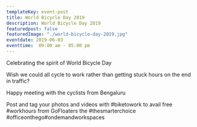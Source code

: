 ```yaml
---
templateKey: event-post
title: World Bicycle Day 2019
description: World Bicycle Day 2019
featuredpost: false
featuredImage: "./world-bicycle-day-2019.jpg"
eventdate: 2019-06-03
eventtime:  09:00 am - 05:00 pm
---
```


<!--StartFragment-->

Celebrating the spirit of World Bicycle Day

Wish we could all cycle to work rather than getting stuck hours on the end in traffic?

Happy meeting with the cyclists from Bengaluru

Post and tag your photos and videos with #biketowork to avail free #workhours from GoFloaters the #thesmarterchoice #officeonthego#ondemandworkspaces

<!--EndFragment-->

